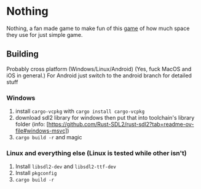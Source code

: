 # Nothing

Nothing, a fan made game to make fun of this [game](https://store.steampowered.com/app/2696480/Nothing) of how much space they use for just simple game.

## Building

Probably cross platform (Windows/Linux/Android) (Yes, fuck MacOS and iOS in general.)
For Android just switch to the android branch for detailed stuff

### Windows

1. install `cargo-vcpkg` with `cargo install cargo-vcpkg`
2. download sdl2 library for windows then put that into toolchain's library folder (info: [https://github.com/Rust-SDL2/rust-sdl2?tab=readme-ov-file#windows-msvc])
3. `cargo build -r` and magic

### Linux and everything else (Linux is tested while other isn't)

1. Install `libsdl2-dev` and `libsdl2-ttf-dev`
2. Install `pkgconfig`
3. `cargo build -r`
